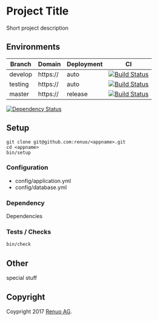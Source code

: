 # Project Title
Short project description

## Environments

| Branch  | Domain                          | Deployment | CI                                      |
| ------- | ------------------------------- | ---------- | --------------------------------------- |
| develop | https://                        | auto       | [![Build Status][ci-develop-badge]][ci] |
| testing | https://                        | auto       | [![Build Status][ci-testing-badge]][ci] |
| master  | https://                        | release    | [![Build Status][ci-master-badge]][ci]  |

[ci]: https://travis-ci.com/renuo/<appname>
[ci-develop-badge]: https://travis-ci.com/renuo/<url>
[ci-testing-badge]: https://travis-ci.com/renuo/<url>
[ci-master-badge]: https://travis-ci.com/renuo/<url>

[![Dependency Status](https://gemnasium.com/ADD_GEMNASIUM_TOKEN.svg)](https://gemnasium.com/renuo/<appname>)

## Setup

```
git clone git@github.com:renuo/<appname>.git
cd <appname>
bin/setup
```

### Configuration

* config/application.yml
* config/database.yml


### Dependency
Dependencies

### Tests / Checks


```sh
bin/check
```

## Other
special stuff

## Copyright

Coypright 2017 [Renuo AG](https://www.renuo.ch/).
